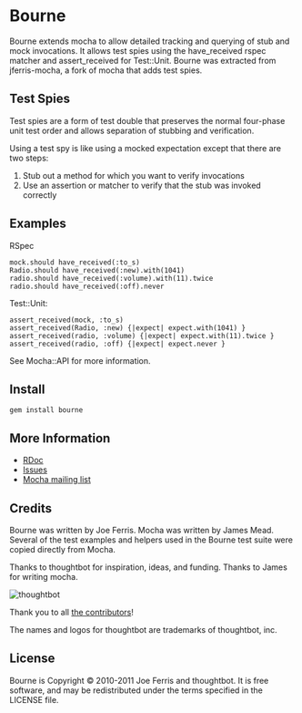 Bourne
======

Bourne extends mocha to allow detailed tracking and querying of stub and mock
invocations. It allows test spies using the have_received rspec matcher and
assert_received for Test::Unit. Bourne was extracted from jferris-mocha, a fork
of mocha that adds test spies.

Test Spies
----------

Test spies are a form of test double that preserves the normal four-phase unit
test order and allows separation of stubbing and verification.

Using a test spy is like using a mocked expectation except that there are two steps:

1. Stub out a method for which you want to verify invocations
2. Use an assertion or matcher to verify that the stub was invoked correctly

Examples
--------

RSpec

    mock.should have_received(:to_s)
    Radio.should have_received(:new).with(1041)
    radio.should have_received(:volume).with(11).twice
    radio.should have_received(:off).never

Test::Unit:

    assert_received(mock, :to_s)
    assert_received(Radio, :new) {|expect| expect.with(1041) }
    assert_received(radio, :volume) {|expect| expect.with(11).twice }
    assert_received(radio, :off) {|expect| expect.never }

See Mocha::API for more information.

Install
-------

    gem install bourne

More Information
----------------

* [RDoc](http://rdoc.info/projects/thoughtbot/bourne)
* [Issues](http://github.com/thoughtbot/bourne/issues)
* [Mocha mailing list](http://groups.google.com/group/mocha-developer)

Credits
-------

Bourne was written by Joe Ferris. Mocha was written by James Mead. Several of
the test examples and helpers used in the Bourne test suite were copied
directly from Mocha.

Thanks to thoughtbot for inspiration, ideas, and funding. Thanks to James for
writing mocha.

![thoughtbot](http://thoughtbot.com/images/tm/logo.png)

Thank you to all [the contributors](https://github.com/thoughtbot/bourne/contributors)!

The names and logos for thoughtbot are trademarks of thoughtbot, inc.

License
-------

Bourne is Copyright © 2010-2011 Joe Ferris and thoughtbot. It is free software, and may be redistributed under the terms specified in the LICENSE file.
